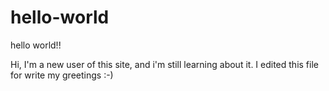 # hello-world
hello world!!

Hi, I'm a new user of this site, and i'm still learning about it.
I edited this file for write my greetings :-)
